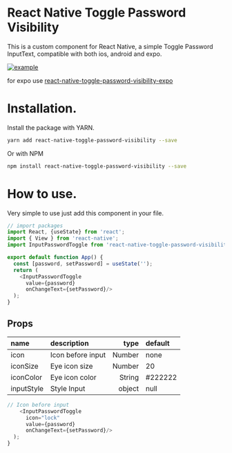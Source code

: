 # React Native Toggle Password Visibility

This is a custom component for React Native, a simple Toggle Password InputText, compatible with both ios, android and expo.

[![example](https://i.imgur.com/cw2GDfC.gif)](https://i.imgur.com/cw2GDfC.gif)

for expo use [react-native-toggle-password-visibility-expo](https://github.com/godrix/react-native-toggle-password-visibility-expo)

# Installation.
Install the package with YARN.

```sh
yarn add react-native-toggle-password-visibility --save
```
Or with NPM

```sh
npm install react-native-toggle-password-visibility --save
```

# How to use.

Very simple to use just add this component in your file.

```js
// import packages
import React, {useState} from 'react';
import { View } from 'react-native';
import InputPasswordToggle from 'react-native-toggle-password-visibility';

export default function App() {
  const [password, setPassword] = useState('');
  return (
    <InputPasswordToggle 
      value={password}
      onChangeText={setPassword}/>
  );
}
```
## Props

 name          | description                | type     | default
:--------------|:-------------------------- | --------:|:------------------
 icon          | Icon before input          |   Number | none
 iconSize      | Eye icon size              |   Number | 20
 iconColor     | Eye icon color             |   String | #222222
 inputStyle    | Style Input                |   object | null

```js
// Icon before input
    <InputPasswordToggle 
      icon="lock"
      value={password}
      onChangeText={setPassword}/>
  );
}
```